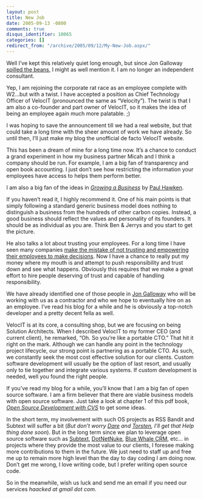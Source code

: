 ```yaml
---
layout: post
title: New Job
date: 2005-09-13 -0800
comments: true
disqus_identifier: 10065
categories: []
redirect_from: "/archive/2005/09/12/My-New-Job.aspx/"
---
```


Well I’ve kept this relatively quiet long enough, but since Jon Galloway
[spilled the
beans](http://weblogs.asp.net/jgalloway/archive/2005/09/09/424713.aspx),
I might as well mention it. I am no longer an independent consultant.

Yep, I am rejoining the corporate rat race as an employee complete with
W2...but with a twist. I have accepted a position as Chief Technology
Officer of VelocIT (pronounced the same as “Velocity”). The twist is
that I am also a co-founder and part owner of VelocIT, so it makes the
idea of being an employee again much more palatable. ;)

I was hoping to save the announcement till we had a real website, but
that could take a long time with the sheer amount of work we have
already. So until then, I’ll just make my blog the unofficial de facto
VelocIT website.

This has been a dream of mine for a long time now. It’s a chance to
conduct a grand experiment in how my business partner Micah and I think
a company should be run. For example, I am a big fan of transparency and
open book accounting. I just don’t see how restricting the information
your employees have access to helps them perform better.

I am also a big fan of the ideas in *[Growing a
Business](http://www.amazon.com/exec/obidos/tg/detail/-/0671671642/103-9411210-6787060?v=glance)*
by [Paul Hawken](http://www.twbookmark.com/authors/28/1711/).

If you haven’t read it, I highly recommend it. One of his main points is
that simply following a standard generic business model does nothing to
distinguish a business from the hundreds of other carbon copies.
Instead, a good business should reflect the values and personality of
its founders. It should be as individual as you are. Think Ben & Jerrys
and you start to get the picture.

He also talks a lot about trusting your employees. For a long time I
have seen many companies [make the mistake of not trusting and
empowering their employees to make
decisions](http://haacked.com/archive/2005/05/31/3952.aspx). Now I have
a chance to really put my money where my mouth is and attempt to push
responsibility and trust down and see what happens. Obviously this
requires that we make a great effort to hire people deserving of trust
and capable of handling responsibility.

We have already identified one of those people in [Jon
Galloway](http://weblogs.asp.net/jgalloway/) who will be working with us
as a contractor and who we hope to eventually hire on as an employee.
I’ve read his blog for a while and he is obviously a top-notch developer
and a pretty decent fella as well.

VelocIT is at its core, a consulting shop, but we are focusing on being
Solution Architects. When I described VelocIT to my former CEO (and
current client), he remarked, “Oh. So you’re like a portable CTO.” That
hit it right on the mark. Although we can handle any point in the
technology project lifecycle, our strong point is partnering as a
portable CTO. As such, we constantly seek the most cost effective
solution for our clients. Custom software development will usually be
the option of last resort, and usually only to tie together and
integrate various systems. If custom development is needed, well you
found the right people.

If you’ve read my blog for a while, you’ll know that I am a big fan of
open source software. I am a firm believer that there are viable
business models with open source software. Just take a look at chapter 1
of this pdf book, *[Open Source Development with
CVS](http://www.google.com/url?sa=t&ct=res&cd=1&url=http%3A//cvsbook.red-bean.com/OSDevWithCVS_3E.pdf&ei=bn4mQ4mrMs-YsAHfg9HGBg)*
to get some ideas.

In the short term, my involvement with such OS projects as RSS Bandit
and Subtext will suffer a bit (*But don’t worry
[Dare](http://www.25hoursaday.com/weblog/) and
[Torsten](http://www.rendelmann.info/blog/), I’ll get that Help thing
done soon*). But in the long term since we plan to leverage open source
software such as [Subtext](http://www.subtextproject.com/),
[DotNetNuke](http://www.dotnetnuke.com/), [Blue Whale
CRM](http://www.bluewhalecrm.com/), etc... in projects where they
provide the most value to our clients, I foresee making more
contributions to them in the future. We just need to staff up and free
me up to remain more high level than the day to day coding I am doing
now. Don’t get me wrong, I love writing code, but I prefer writing open
source code.

So in the meanwhile, wish us luck and send me an email if you need our
services *haacked at gmail dot com*.

